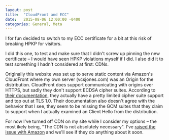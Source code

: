 ```yaml
---
layout: post
title:  "CloudFront and ECC"
date:   2015-08-06 12:00:00 -0400
categories: General, Meta
---
```

I for fun decided to switch to my ECC certificate for a bit at this risk of
breaking HPKP for visitors.

I did this one, to test and make sure that I didn't screw up pinning the new
certificate – I would have seen HPKP violations myself if I did. I also did it
to test something I hadn't considered at first: CDNs.

Originally this website was set up to serve static content via Amazon's
CloudFront where my own server (vcsjones.com) was an Origin for the
distribution. CloudFront does support communicating with origins over HTTPS, but
sadly they don't support ECDSA cipher suites. According to [their documentation][1],
they actually have a pretty limited cipher suite support and top out at TLS 1.0.
Their documentation also doesn't agree with the behavior that I see, they seem
to be missing the GCM suites that they claim to support when I actually examined
an Client Hello from the distribution.

For now I've turned off CDN on my site while I consider my options – the most 
ikely being, "The CDN is not absolutely necessary". I've [raised the issue with Amazon][2]
and we'll see if they do anything about it soon.

[1]: http://docs.aws.amazon.com/AmazonCloudFront/latest/DeveloperGuide/RequestAndResponseBehaviorCustomOrigin.html#RequestCustomEncryption
[2]: https://forums.aws.amazon.com/thread.jspa?messageID=664046